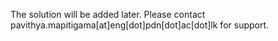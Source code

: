 The solution will be added later. Please contact pavithya.mapitigama[at]eng[dot]pdn[dot]ac[dot]lk for support.